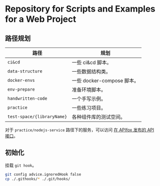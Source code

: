 # Repository for Scripts and Examples for a Web Project

## 路径规划

| 路径                       | 规划                                         |
| -------------------------- | -------------------------------------------- |
| `ci&cd`                    | 一些 ci&cd 脚本。                            |
| `data-structure`           | 一些数据结构类。                             |
| `docker-envs`              | 一些 docker-compose 脚本。                   |
| `env-prepare`              | 准备环境脚本。                               |
| `handwritten-code`         | 一个手写示例。                               |
| `practice`                 | 一些练习项目。                               |
| `test-space/{libraryName}` | 各种组件库的测试空间。                       |

对于 `practice/nodejs-service` 路径下的服务，可以访问 [在 APIfox 发布的 API 接口](https://apifox.com/apidoc/shared-b220fa2f-dc80-4283-9dee-311a22e04d03)。

## 初始化

挂载 `git hook`。

``` sh
git config advice.ignoredHook false
cp ./.githooks/* ./.git/hooks/
```
